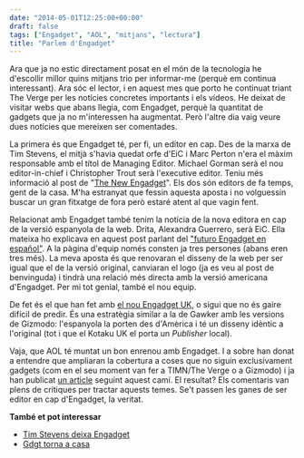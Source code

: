 ```yaml
---
date: "2014-05-01T12:25:00+00:00"
draft: false
tags: ["Engadget", "AOL", "mitjans", "lectura"]
title: "Parlem d'Engadget"
---
```

Ara que ja no estic directament posat en el món de la tecnologia he d'escollir millor quins mitjans trio per informar-me (perquè em continua interessant). Ara sóc el lector, i en aquest mes que porto he continuat triant The Verge per les notícies concretes importants i els vídeos. He deixat de visitar webs que abans llegia, com Engadget, perquè la quantitat de gadgets que ja no m'interessen ha augmentat. Però l'altre dia vaig veure dues notícies que mereixen ser comentades.

La primera és que Engadget té, per fi, un editor en cap. Des de la marxa de Tim Stevens, el mitjà s'havia quedat orfe d'EiC i Marc Perton n'era el màxim responsable amb el títol de Managing Editor. Michael Gorman serà el nou editor-in-chief i Christopher Trout serà l'executive editor. Teniu més informació al post de "[The New Engadget](http://www.engadget.com/2014/04/29/the-new-engadget/)". Els dos són editors de fa temps, gent de la casa. M'ha estranyat que fessin aquesta aposta i no volguessin buscar un gran fitxatge de fora però estaré atent al que vagin fent.

Relacionat amb Engadget també tenim la notícia de la nova editora en cap de la versió espanyola de la web. Drita, Alexandra Guerrero, serà EiC. Ella mateixa ho explicava en aquest post parlant del ["futuro Engadget en español"](http://es.engadget.com/2014/04/28/hola-bienvenido-al-futuro-de-engadget-en-espanol-drita/). A la pàgina d'equip només consten ja tres persones (abans eren tres més). La meva aposta és que renovaran el disseny de la web per ser igual que el de la versió original, canviaran el logo (ja es veu al post de benvinguda) i tindrà una relació més directa amb la versió americana d'Engadget. Per mi tot genial, també el nou equip.

De fet és el que han fet amb [el nou Engadget UK](http://www.engadget.com/2014/04/07/introducing-the-engadget-uk-edition/), o sigui que no és gaire difícil de predir. És una estratègia similar a la de Gawker amb les versions de Gizmodo: l'espanyola la porten des d'Amèrica i té un disseny idèntic a l'original (tot i que el Kotaku UK el porta un *Publisher* local). 

Vaja, que AOL té muntat un bon enrenou amb Engadget. I a sobre han donat a entendre que ampliaran la cobertura a coses que no siguin exclusivament gadgets (com en el seu moment van fer a TIMN/The Verge o a Gizmodo) i ja han publicat [un article](http://www.engadget.com/2014/04/29/my-vcr-taught-me-about-sex/) seguint aquest camí. El resultat? Els comentaris van plens de crítiques per tractar aquests temes. Se't passen les ganes de ser editor en cap d'Engadget, la veritat.

**També et pot interessar**
- [Tim Stevens deixa Engadget](http://enricllonch.com/post/55597796520/tim-stevens-deixa-engadget)
- [Gdgt torna a casa](http://enricllonch.com/post/43004146541/gdgt-torna-a-casa)